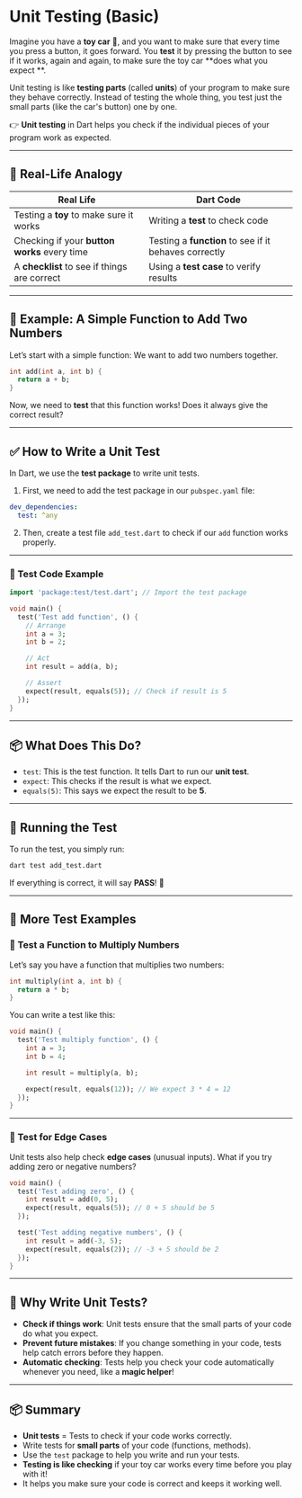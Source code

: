 # Unit Testing (Basic)

Imagine you have a **toy car** 🚗, and you want to make sure that every time you press a button, it goes forward. You
**test** it by pressing the button to see if it works, again and again, to make sure the toy car **does what you expect
**.

Unit testing is like **testing parts** (called **units**) of your program to make sure they behave correctly. Instead of
testing the whole thing, you test just the small parts (like the car's button) one by one.

👉 **Unit testing** in Dart helps you check if the individual pieces of your program work as expected.

---

## 🎁 Real-Life Analogy

| Real Life                                    | Dart Code                                             |
|----------------------------------------------|-------------------------------------------------------|
| Testing a **toy** to make sure it works      | Writing a **test** to check code                      |
| Checking if your **button works** every time | Testing a **function** to see if it behaves correctly |
| A **checklist** to see if things are correct | Using a **test case** to verify results               |

---

## 🧰 Example: A Simple Function to Add Two Numbers

Let’s start with a simple function: We want to add two numbers together.

```dart
int add(int a, int b) {
  return a + b;
}
```

Now, we need to **test** that this function works! Does it always give the correct result?

---

## ✅ How to Write a Unit Test

In Dart, we use the **test package** to write unit tests.

1. First, we need to add the test package in our `pubspec.yaml` file:

```yaml
dev_dependencies:
  test: ^any
```

2. Then, create a test file `add_test.dart` to check if our `add` function works properly.

---

### 🧒 Test Code Example

```dart
import 'package:test/test.dart'; // Import the test package

void main() {
  test('Test add function', () {
    // Arrange
    int a = 3;
    int b = 2;

    // Act
    int result = add(a, b);

    // Assert
    expect(result, equals(5)); // Check if result is 5
  });
}
```

---

## 📦 What Does This Do?

* `test`: This is the test function. It tells Dart to run our **unit test**.
* `expect`: This checks if the result is what we expect.
* `equals(5)`: This says we expect the result to be **5**.

---

## 🧸 Running the Test

To run the test, you simply run:

```bash
dart test add_test.dart
```

If everything is correct, it will say **PASS**! 🎉

---

## 🎨 More Test Examples

### 🧮 Test a Function to Multiply Numbers

Let’s say you have a function that multiplies two numbers:

```dart
int multiply(int a, int b) {
  return a * b;
}
```

You can write a test like this:

```dart
void main() {
  test('Test multiply function', () {
    int a = 3;
    int b = 4;

    int result = multiply(a, b);

    expect(result, equals(12)); // We expect 3 * 4 = 12
  });
}
```

---

### 🧸 Test for Edge Cases

Unit tests also help check **edge cases** (unusual inputs). What if you try adding zero or negative numbers?

```dart
void main() {
  test('Test adding zero', () {
    int result = add(0, 5);
    expect(result, equals(5)); // 0 + 5 should be 5
  });

  test('Test adding negative numbers', () {
    int result = add(-3, 5);
    expect(result, equals(2)); // -3 + 5 should be 2
  });
}
```

---

## 🧠 Why Write Unit Tests?

* **Check if things work**: Unit tests ensure that the small parts of your code do what you expect.
* **Prevent future mistakes**: If you change something in your code, tests help catch errors before they happen.
* **Automatic checking**: Tests help you check your code automatically whenever you need, like a **magic helper**!

---

## 📦 Summary

* **Unit tests** = Tests to check if your code works correctly.
* Write tests for **small parts** of your code (functions, methods).
* Use the `test` package to help you write and run your tests.
* **Testing is like checking** if your toy car works every time before you play with it!
* It helps you make sure your code is correct and keeps it working well.

